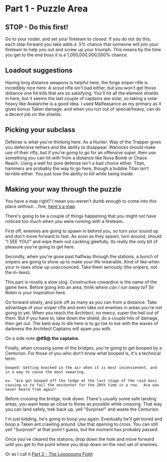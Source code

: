 # Part 1 - Puzzle Area
## STOP - Do this first!
Go to your roster, and set your fireteam to *closed*.  If you do not do this, each step forward you take adds a .5% chance that someone will join your fireteam to help you out and screw up your triumph.  This means by the time you get to the end boss it is a 1,000,000,000,000% chance.

## Loadout suggestions
Having long distance weapons is helpful here, the forge sniper rifle is incredibly nice here.  A scout rifle isn't bad either, but you won't get those distance one hit kills that are so satisfying.  You'll hit all the element shields in here, but it seems the last couple of captains are solar, so taking a solar heavy like Avalanche is a good idea.  I used Malfeasance as my primary as it gives bonus Taken damage, and when you run out of special/heavy, can do a decent job on the shields.

## Picking your subclass
Defense is what you're thinking here.  As a Hunter, Way of the Trapper gives you defensive tethers and the ability to disappear.  Warlocks should make use of their rifts, but if you're going to go for an offensive super, then use something you can hit with from a distance like Nova Bomb or Chaos Reach.  Using a well for pure defense isn't a bad choice either.  Titan, hammers are probably the way to go here, though a bubble Titan isn't terrible either.  You just lose the ability to kill while being inside.

## Making your way through the puzzle
You have a map right?  I mean you weren't dumb enough to come into this place without....fine, [here's a map]().  

There's going to be a couple of things happening that you might not have noticed too much when you were running with a fireteam.

First off, enemies are going to spawn in behind you, so turn your sound up and don't move forward to fast.  As soon as they spawn, turn around, should "I SEE YOU!" and wipe them out cackling gleefully.  Its really the only bit of pleasure you're going to get here.

Secondly, when you're gone past halfway through the stations, a bunch of snipers are going to show up to make your life miserable.  Kind of like when your in-laws show up unaccounced.  Take them seriously (the snipers, not the in-laws).

This part is mostly a slow slog.  Constructive cowardice is the name of the game here.   Before going into an area, think *where can I run away to*?  Sir Robin is your inspiration here.

Go forward slowly, and pick off as many as you can from a distance.  Take advantage of your sniper rifle and even take out enemies in areas you're not going to yet.  When you reach the Architect, no mercy, super the hell out of them.  But if you have to, take down the shield, do a couple hits of damage, then get out.  The best way to die here is to go toe to toe with the waves of darkness the Architect Captains will spam you with.

On a side note **@#$@ the captains**.

Finally, when crossing some of the bridges, you're going to get booped by a Centurion.  For those of you who don't know what booped is, it's a technical term:
```
booped: Getting knocked in the air when it is most inconvienent, and in a way to cause the most swearing.

ex. "Ace got booped off the ledge at the last stage of the raid boss causing us to fail the encounter for the 20th time in a row.  Ace was never heard from again"
```

Before crossing the bridge, look down.  There's usually some safe landing areas, you want keep as close to those as possible while crossing.  That way you can land safely, trek back up, yell "Surprise!" and waste the Centurion.  

I'm just kidding, he's going to boop you again.  Eventually he'll get bored and boop a Taken ant crawling around.  Use that opening to cross.  You can still yell "Surprise!" at that point I guess, but the moment has probably passed.

Once you've cleared the stations, drop down the hole and move forward until you get to the point where you drop down on the next set of enemies.

Or as I call it [Part 2 - The Loooooong Fight](./part2-long-fight.html)




